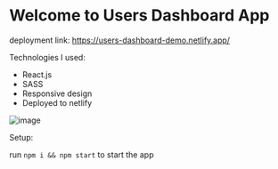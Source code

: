 # Welcome to Users Dashboard App

deployment link: https://users-dashboard-demo.netlify.app/

Technologies I used:

- React.js
- SASS
- Responsive design
- Deployed to netlify


![image](https://user-images.githubusercontent.com/60109725/140917207-b27a45ff-20a3-4da1-af98-46b1187823fc.png)



Setup:

run `npm i && npm start` to start the app

